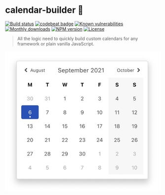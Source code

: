 # calendar-builder :calendar:

[![Build status](http://img.shields.io/travis/mblarsen/browser-acl.svg)](http://travis-ci.org/mblarsen/calendar-builder)
[![codebeat badge](https://codebeat.co/badges/008dc8fa-f435-4f77-8323-78ebbeabc6ee)](https://codebeat.co/projects/github-com-mblarsen-calendar-builder-main)
[![Known vulnerabilities](https://snyk.io/test/github/mblarsen/calendar-builder/badge.svg)](https://snyk.io/test/github/mblarsen/calendar-builder)
[![Monthly downloads](https://img.shields.io/npm/dm/calendar-builder.svg)](https://www.npmjs.com/package/calendar-builder)
[![NPM version](http://img.shields.io/npm/v/calendar-builder.svg)](https://www.npmjs.com/package/calendar-builder)
[![License](https://img.shields.io/badge/license-MIT-blue.svg)](https://github.com/mblarsen/calendar-builder/blob/main/LICENSE)

> All the logic need to quickly build custom calendars for any framework or plain vanilla JavaScript.

![Example](assets/example.jpeg)
